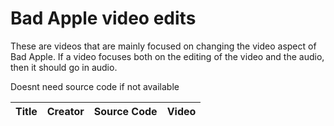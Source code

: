 # Bad Apple video edits

These are videos that are mainly focused on changing the video aspect of Bad Apple. If a video focuses both on the editing of the video and the audio, then it should go in audio.

Doesnt need source code if not available

| Title             | Creator                     | Source Code                                  | Video       |
| ----------------- | --------------------------- | -------------------------------------------- | ----------- |